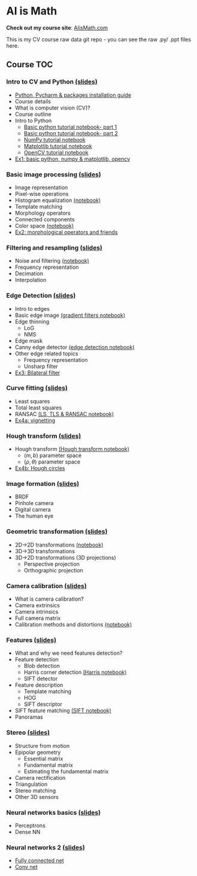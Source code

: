 # AI is Math
**Check out my course site**: [AIisMath.com](https://AIisMath.com)

This is my CV course raw data git repo - you can see the raw .py/ .ppt files here.

## Course TOC
### **Intro to CV and Python** [(slides)](https://www.aiismath.com/pages/c_01_intro_to_CV_and_Python/class_slides.html)

- [Python, Pycharm & packages installation guide](https://www.aiismath.com/pages/python_pycharm_installation/python_pycharm_installation/)
- Course details
- What is computer vision (CV)?
- Course outline
- Intro to Python
  - [Basic python tutorial notebook- part 1](https://www.aiismath.com/pages/c_01_intro_to_CV_and_Python/basic_python_tutorial_nb/)
  - [Basic python tutorial notebook- part 2](https://www.aiismath.com/pages/c_01_intro_to_CV_and_Python/basic_python_tutorial_part_2_nb/)
  - [NumPy tutorial notebook](https://www.aiismath.com/pages/c_01_intro_to_CV_and_Python/NumPy_tutorial_nb/)
  - [Matplotlib tutorial notebook](https://www.aiismath.com/pages/c_01_intro_to_CV_and_Python/Matplotlib_tutorial_nb/)
  - [OpenCV tutorial notebook](https://www.aiismath.com/pages/c_01_intro_to_CV_and_Python/OpenCV_tutorial_nb/)
- [Ex1: basic python, numpy & matplotlib, opencv](https://www.aiismath.com/pages/c_01_intro_to_CV_and_Python/ex1/)


### **Basic image processing** [(slides)](https://www.aiismath.com/pages/c_02a_basic_image_processing/class_slides.html)

- Image representation
- Pixel-wise operations
- Histogram equalization [(notebook)](https://www.aiismath.com/pages/c_02a_basic_image_processing/histogram_equalization_nb/)
- Template matching
- Morphology operators
- Connected components
- Color space [(notebook)](https://www.aiismath.com/pages/c_02a_basic_image_processing/hsv_nb/)
- [Ex2: morphological operators and friends](https://www.aiismath.com/pages/c_02a_basic_image_processing/ex2/)


### **Filtering and resampling** [(slides)](https://www.aiismath.com/pages/c_02b_filtering_and_resampling/class_slides.html)

- Noise and filtering [(notebook)](https://www.aiismath.com/pages/c_02b_filtering_and_resampling/noise_and_filtering_nb/)
- Frequency representation
- Decimation
- Interpolation 



### **Edge Detection** [(slides)](https://www.aiismath.com/pages/c_03_edge_detection/class_slides.html)
- Intro to edges
- Basic edge image [(gradient filters notebook)](https://www.aiismath.com/pages/c_03_edge_detection/gradient_filters_nb/)
- Edge thinning
  - LoG
  - NMS
- Edge mask
- Canny edge detector [(edge detection notebook)](https://www.aiismath.com/pages/c_03_edge_detection/edge_detection_nb/)
- Other edge related topics
  - Frequency representation
  - Unsharp filter
- [Ex3: Bilateral filter](https://www.aiismath.com/pages/c_03_edge_detection/ex3/)

### **Curve fitting** [(slides)](https://www.aiismath.com/pages/c_04a_curve_fitting/class_slides.html)
- Least squares
- Total least squares
- RANSAC [(LS, TLS & RANSAC notebook)](https://www.aiismath.com/pages/c_04a_curve_fitting/least_squares_nb/)
- [Ex4a: vignetting](https://www.aiismath.com/pages/c_04a_curve_fitting/ex4a/)

### **Hough transform** [(slides)](https://www.aiismath.com/pages/c_04b_hough_transform/class_slides.html)
- Hough transform [(Hough transform notebook)](https://www.aiismath.com/pages/c_04b_hough_transform/hough_transform_nb/)
  - $(m,b)$ parameter space
  - $(\rho,\theta)$ parameter space
- [Ex4b: Hough circles](https://www.aiismath.com/pages/c_04b_hough_transform/ex4b/)



### **Image formation** [(slides)](https://www.aiismath.com/pages/c_05_image_formation/class_slides.html)

- BRDF
- Pinhole camera
- Digital camera
- The human eye


### **Geometric transformation** [(slides)](https://www.aiismath.com/pages/c_06_geometric_transformation/class_slides.html)

- 2D->2D transformations [(notebook)](https://www.aiismath.com/pages/c_06_geometric_transformation/image_transformation_nb/)
- 3D->3D transformations
- 3D->2D transformations (3D projections)
  - Perspective projection
  - Orthographic projection


### **Camera calibration** [(slides)](https://www.aiismath.com/pages/c_07_camera_calibration/class_slides.html)

- What is camera calibration?
- Camera extrinsics
- Camera intrinsics
- Full camera matrix
- Calibration methods and distortions [(notebook)](https://www.aiismath.com/pages/c_07_camera_calibration/multi_plane_calib_nb/)



### **Features** [(slides)](https://www.aiismath.com/pages/c_08_features/class_slides.html)

- What and why we need features detection?
- Feature detection
  - Blob detection
  - Harris corner detection [(Harris notebook)](https://www.aiismath.com/pages/c_08_features/harris_nb/)
  - SIFT detector 
- Feature description
  - Template matching
  - HOG
  - SIFT descriptor
- SIFT feature matching [(SIFT notebook)](https://www.aiismath.com/pages/c_08_features/sift_nb/)
- Panoramas



### **Stereo** [(slides)](https://www.aiismath.com/pages/c_09_stereo/class_slides.html)

- Structure from motion
- Epipolar geometry
     - Essential matrix
     - Fundamental matrix
     - Estimating the fundamental matrix
- Camera rectification
- Triangulation
- Stereo matching
- Other 3D sensors





### **Neural networks basics** [(slides)](https://www.aiismath.com/pages/c_10_neural_networks_basics/class_slides.html)

- Perceptrons
- Dense NN



### **Neural networks 2** [(slides)](https://www.aiismath.com/pages/c_11_neural_networks_2/class_slides.html)

- [Fully connected net](https://www.aiismath.com/pages/c_11_neural_networks_2/fully_connected_nb/)
- [Conv net](https://www.aiismath.com/pages/c_11_neural_networks_2/conv_nn_nb/)



